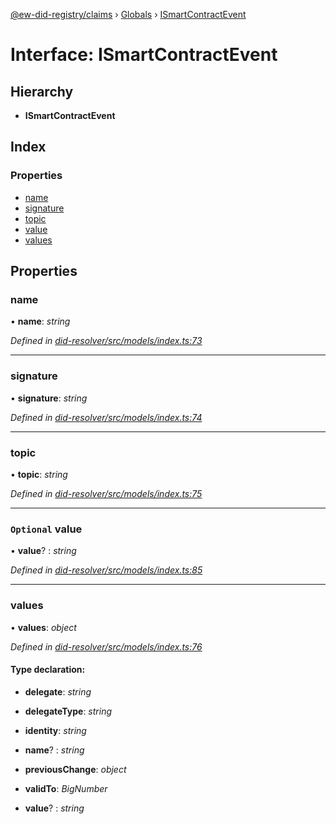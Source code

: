 [@ew-did-registry/claims](../README.md) › [Globals](../globals.md) › [ISmartContractEvent](ismartcontractevent.md)

# Interface: ISmartContractEvent

## Hierarchy

* **ISmartContractEvent**

## Index

### Properties

* [name](ismartcontractevent.md#name)
* [signature](ismartcontractevent.md#signature)
* [topic](ismartcontractevent.md#topic)
* [value](ismartcontractevent.md#optional-value)
* [values](ismartcontractevent.md#values)

## Properties

###  name

• **name**: *string*

*Defined in [did-resolver/src/models/index.ts:73](https://github.com/energywebfoundation/ew-did-registry/blob/4f4b6da/packages/did-resolver/src/models/index.ts#L73)*

___

###  signature

• **signature**: *string*

*Defined in [did-resolver/src/models/index.ts:74](https://github.com/energywebfoundation/ew-did-registry/blob/4f4b6da/packages/did-resolver/src/models/index.ts#L74)*

___

###  topic

• **topic**: *string*

*Defined in [did-resolver/src/models/index.ts:75](https://github.com/energywebfoundation/ew-did-registry/blob/4f4b6da/packages/did-resolver/src/models/index.ts#L75)*

___

### `Optional` value

• **value**? : *string*

*Defined in [did-resolver/src/models/index.ts:85](https://github.com/energywebfoundation/ew-did-registry/blob/4f4b6da/packages/did-resolver/src/models/index.ts#L85)*

___

###  values

• **values**: *object*

*Defined in [did-resolver/src/models/index.ts:76](https://github.com/energywebfoundation/ew-did-registry/blob/4f4b6da/packages/did-resolver/src/models/index.ts#L76)*

#### Type declaration:

* **delegate**: *string*

* **delegateType**: *string*

* **identity**: *string*

* **name**? : *string*

* **previousChange**: *object*

* **validTo**: *BigNumber*

* **value**? : *string*
